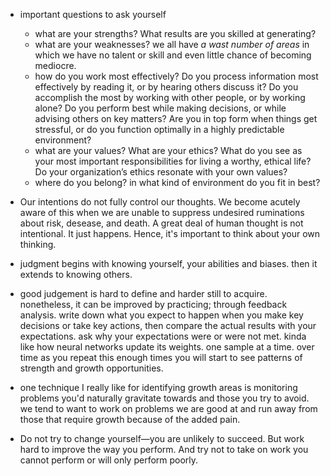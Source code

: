 * important questions to ask yourself 
     * what are your strengths? What results are you skilled at generating? 
     * what are your weaknesses? we all have _a wast number of areas_ in which we have no talent or skill and even little chance of becoming mediocre. 
     * how do you work most effectively? Do you process information most effectively by reading it, or by hearing others discuss it? Do you accomplish the most by working with other people, or by working alone? Do you perform best while making decisions, or while advising others on key matters? Are you in top form when things get stressful, or do you function optimally in a highly predictable environment?
     * what are your values? What are your ethics? What do you see as your most important responsibilities for living a worthy, ethical life? Do your organization’s ethics resonate with your own values?
     * where do you belong? in what kind of environment do you fit in best? 


* Our intentions do not fully control our thoughts. We become acutely aware of this when we are unable to suppress undesired ruminations about risk, desease, and death. A great deal of human thought is not intentional. It just happens. Hence, it's important to think about your own thinking. 
* judgment begins with knowing yourself, your abilities and biases. then it extends to knowing others.
* good judgement is hard to define and harder still to acquire. nonetheless, it can be improved by practicing; through feedback analysis. write down what you expect to happen when you make key decisions or take key actions, then compare the actual results with your expectations. ask why your expectations were or were not met. kinda like how neural networks update its weights. one sample at a time. over time as you repeat this enough times you will start to see patterns of strength and growth opportunities. 
* one technique I really like for identifying growth areas is monitoring problems you'd naturally gravitate towards and those you try to avoid. we tend to want to work on problems we are good at and run away from those that require growth because of the added pain. 

* Do not try to change yourself—you are unlikely to succeed. But work hard to improve the way you perform. And try not to take on work you cannot perform or will only perform poorly.
